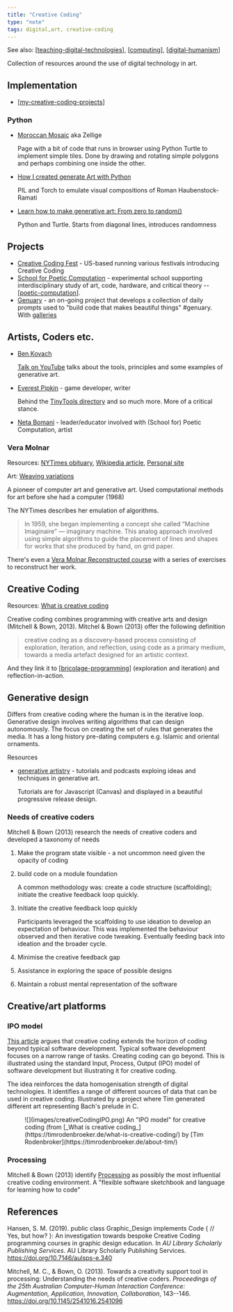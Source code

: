 ```yaml
---
title: "Creative Coding"
type: "note"
tags: digital,art, creative-coding
---
```


See also: [[teaching-digital-technologies]], [[computing]], [[digital-humanism]]

Collection of resources around the use of digital technology in art.

## Implementation

- [[my-creative-coding-projects]]

### Python

- [Moroccan Mosaic](https://www.101computing.net/moroccan-mosaic/) aka Zellige

    Page with a bit of code that runs in browser using Python Turtle to implement simple tiles. Done by drawing and rotating simple polygons and perhaps combining one inside the other.

- [How I created generate Art with Python](https://towardsdatascience.com/how-i-created-generative-art-with-python-that-10000-dall-e-credits-could-not-buy-fcf804b61437)

    PIL and Torch to emulate visual compositions of Roman Haubenstock-Ramati

- [Learn how to make generative art: From zero to random()](https://spin.atomicobject.com/2021/12/14/generative-art-zero-random/)

    Python and Turtle. Starts from diagonal lines, introduces randomness

## Projects

- [Creative Coding Fest](https://ccfest.rocks/) - US-based running various festivals introducing Creative Coding
- [School for Poetic Computation](https://sfpc.study) - experimental school supporting interdisciplinary study of art, code, hardware, and critical theory -- [[poetic-computation]].
- [Genuary](https://genuary.art/) - an on-going project that develops a collection of daily prompts used to "build code that makes beautiful things" #genuary. With [galleries](https://www.joyn.xyz/contest/genuary-day-gallery-generative-music-09d66f6e5482?)

## Artists, Coders etc.

- [Ben Kovach](https://bendotk.com/)

    [Talk on YouTube](https://www.youtube.com/watch?v=kZNTozzsNqk&t=1900s) talks about the tools, principles and some examples of generative art.

- [Everest Pipkin](https://everest-pipkin.com/#about/bio.html) - game developer, writer

    Behind the [TinyTools directory](https://tinytools.directory/) and so much more. More of a critical stance.

- [Neta Bomani](https://netabomani.com) - leader/educator involved with  (School for) Poetic Computation, artist


### Vera Molnar

Resources: [NYTimes obituary](https://www.nytimes.com/2023/12/15/arts/vera-molnar-dead.html), [Wikipedia article](https://www.nytimes.com/2023/12/15/arts/vera-molnar-dead.html), [Personal site](http://www.veramolnar.com/)

Art: [Weaving variations](https://www.holo.mg/dossiers/vera-molnar-weaving-variations/)

A pioneer of computer art and generative art. Used computational methods for art before she had a computer (1968)

The NYTimes describes her emulation of algorithms. 

> In 1959, she began implementing a concept she called “Machine Imaginaire” — imaginary machine. This analog approach involved using simple algorithms to guide the placement of lines and shapes for works that she produced by hand, on grid paper.

There's even a [Vera Molnar Reconstructed course](https://timrodenbroeker.de/courses/molnar/) with a series of exercises to reconstruct her work.

## Creative Coding

Resources: [What is creative coding](https://timrodenbroeker.de/what-is-creative-coding/)

Creative coding combines programming with creative arts and design (Mitchell & Bown, 2013). Mitchel & Bown (2013) offer the following definition

> creative coding as a discovery-based process consisting of exploration, iteration, and reflection, using code as a primary medium, towards a media artefact designed for an artistic context.

And they link it to [[bricolage-programming]] (exploration and iteration) and reflection-in-action.

## Generative design

Differs from creative coding where the human is in the iterative loop. Generative design involves writing algorithms that can design autonomously. The focus on creating the set of rules that generates the media. It has a long history pre-dating computers e.g. Islamic and oriental ornaments.

Resources

- [generative artistry](https://generativeartistry.com/) - tutorials and podcasts exploing ideas and techniques in generative art.

    Tutorials are for Javascript (Canvas) and displayed in a beautiful progressive release design.

### Needs of creative coders

Mitchell & Bown (2013) research the needs of creative coders and developed a taxonomy of needs

1. Make the program state visible - a not uncommon need given the opacity of coding
2. build code on a module foundation 

    A common methodology was: create a code structure (scaffolding); initiate the creative feedback loop quickly.

3. Initiate the creative feedback loop quickly

    Participants leveraged the scaffolding to use ideation to develop an expectation of behaviour. This was implemented the behaviour observed and then iterative code tweaking. Eventually feeding back into ideation and the broader cycle.

4. Minimise the creative feedback gap
5. Assistance in exploring the space of possible designs
6. Maintain a robust mental representation of the software

## Creative/art platforms

### IPO model

[This article](https://timrodenbroeker.de/what-is-creative-coding/) argues that creative coding extends the horizon of coding beyond typical software development. Typical software development focuses on a narrow range of tasks. Creating coding can go beyond. This is illustrated using the standard Input, Process, Output (IPO) model of software development but illustrating it for creative coding.

The idea reinforces the data homogenisation strength of digital technologies. It identifies a range of different sources of data that can be used in creative coding. Illustrated by a project where Tim generated different art representing Bach's prelude in C.

<figure markdown>
![](images/creativeCodingIPO.png)
<caption>An "IPO model" for creative coding (from [_What is creative coding_](https://timrodenbroeker.de/what-is-creative-coding/) by [Tim Rodenbroker](https://timrodenbroeker.de/about-tim/)</caption>
</figure>

### Processing

Mitchell & Bown (2013) identify [Processing](https://www.processing.org/) as possibly the most influential creative coding environment. A "flexible software sketchbook and language for learning how to code"

## References

Hansen, S. M. (2019). public class Graphic\_Design implements Code { // Yes, but how? }: An investigation towards bespoke Creative Coding programming courses in graphic design education. In *AU Library Scholarly Publishing Services*. AU Library Scholarly Publishing Services. <https://doi.org/10.7146/aulsps-e.340>

Mitchell, M. C., & Bown, O. (2013). Towards a creativity support tool in processing: Understanding the needs of creative coders. *Proceedings of the 25th Australian Computer-Human Interaction Conference: Augmentation, Application, Innovation, Collaboration*, 143--146. <https://doi.org/10.1145/2541016.2541096>

[//begin]: # "Autogenerated link references for markdown compatibility"
[teaching-digital-technologies]: teaching-digital-technologies "Teaching Digital Technologies"
[computing]: ..%2F..%2Fcomputing%2Fcomputing "Computing"
[digital-humanism]: ..%2F..%2Fcomputing%2Fdigital-humanism "Digital Humanism"
[my-creative-coding-projects]: my-creative-coding-projects "My creative coding projects"
[poetic-computation]: poetic-computation "Poetic Computation"
[bricolage-programming]: bricolage-programming "Bricolage programming"
[//end]: # "Autogenerated link references"